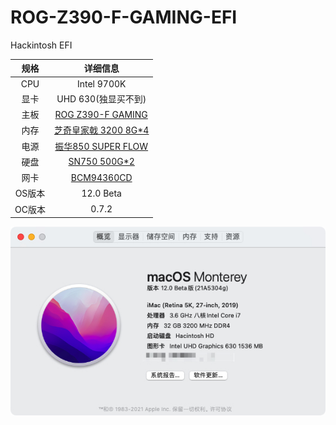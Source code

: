 # ROG-Z390-F-GAMING-EFI
Hackintosh EFI

|  规格   | 详细信息  |
|  :----:  | :----:  |
| CPU  | Intel 9700K |
| 显卡  | UHD 630(独显买不到) |
| 主板  | [ROG Z390-F GAMING](https://rog.asus.com.cn/motherboards/rog-strix/rog-strix-z390-f-gaming-model/) |
| 内存  | [芝奇皇家戟 3200 8G*4](https://www.gskill.com/tw/product//203/300/1552463366/F4-3200C16D-16GTRS) |
| 电源  | [振华850 SUPER FLOW](https://item.jd.com/100008555706.html) |
| 硬盘  | [SN750 500G*2](https://item.jd.com/100003226990.html) |
| 网卡  | [BCM94360CD](https://item.jd.com/10021401339167.html) |
| OS版本  | 12.0 Beta |
| OC版本  | 0.7.2 |


![about](./Xnip2021-08-19_10-34-23.jpg)
